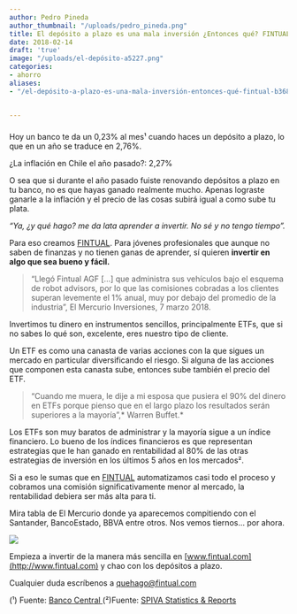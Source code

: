 ```yaml
---
author: Pedro Pineda
author_thumbnail: "/uploads/pedro_pineda.png"
title: El depósito a plazo es una mala inversión ¿Entonces qué? FINTUAL
date: 2018-02-14
draft: 'true'
image: "/uploads/el-depósito-a5227.png"
categories:
- ahorro
aliases:
- "/el-depósito-a-plazo-es-una-mala-inversión-entonces-qué-fintual-b3688432911d/"


---
```


###

Hoy un banco te da un 0,23% al mes¹ cuando haces un depósito a plazo, lo que en un año se traduce en 2,76%.

¿La inflación en Chile el año pasado?: 2,27%

O sea que si durante el año pasado fuiste renovando depósitos a plazo en tu banco, no es que hayas ganado realmente mucho. Apenas lograste ganarle a la inflación y el precio de las cosas subirá igual a como sube tu plata.

*“Ya, ¿y qué hago? me da lata aprender a invertir. No sé y no tengo tiempo”.*

Para eso creamos [FINTUAL](http://www.fintual.com). Para jóvenes profesionales que aunque no saben de finanzas y no tienen ganas de aprender, sí quieren **invertir en algo que sea bueno y fácil.**
> “Llegó Fintual AGF […] que administra sus vehículos bajo el esquema de robot advisors, por lo que las comisiones cobradas a los clientes superan levemente el 1% anual, muy por debajo del promedio de la industria”, El Mercurio Inversiones, 7 marzo 2018.

Invertimos tu dinero en instrumentos sencillos, principalmente ETFs, que si no sabes lo qué son, excelente, eres nuestro tipo de cliente.

Un ETF es como una canasta de varias acciones con la que sigues un mercado en particular diversificando el riesgo. Si alguna de las acciones que componen esta canasta sube, entonces sube también el precio del ETF.
> “Cuando me muera, le dije a mi esposa que pusiera el 90% del dinero en ETFs porque pienso que en el largo plazo los resultados serán superiores a la mayoría”,* Warren Buffet.*

Los ETFs son muy baratos de administrar y la mayoría sigue a un índice financiero. Lo bueno de los índices financieros es que representan estrategias que le han ganado en rentabilidad al 80% de las otras estrategias de inversión en los últimos 5 años en los mercados².

Si a eso le sumas que en [FINTUAL](http://www.fintual.com) automatizamos casi todo el proceso y cobramos una comisión significativamente menor al mercado, la rentabilidad debiera ser más alta para ti.

Mira tabla de El Mercurio donde ya aparecemos compitiendo con el Santander, BancoEstado, BBVA entre otros. Nos vemos tiernos… por ahora.

![](/uploads/el-depósito-a5227.png)

Empieza a invertir de la manera más sencilla en [www.fintual.com](http://www.fintual.com) y chao con los depósitos a plazo.

Cualquier duda escríbenos a quehago@fintual.com

(¹) Fuente: [Banco Central ](https://si3.bcentral.cl/Boletin/secure/boletin.aspx?idCanasta=PBMQW1191)
(²)Fuente: [SPIVA Statistics & Reports](https://us.spindices.com/spiva/#/reports)
